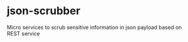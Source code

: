 # json-scrubber
Micro services to scrub sensitive information in json payload based on REST service
